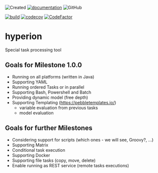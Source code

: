 ![Created](https://badges.pufler.dev/created/thomas-lehmann-private/hyperion)
[![documentation](https://img.shields.io/badge/documentation-ok-%2300ff00)](https://thomas-lehmann-private.github.io/hyperion)
![GitHub](https://img.shields.io/github/license/thomas-lehmann-private/hyperion)

[![build](https://github.com/thomas-lehmann-private/hyperion/actions/workflows/hyperion-build-actions.yml/badge.svg)](https://github.com/thomas-lehmann-private/hyperion/actions)
[![codecov](https://codecov.io/gh/thomas-lehmann-private/hyperion/branch/main/graph/badge.svg?token=FF17P27UW6)](https://codecov.io/gh/thomas-lehmann-private/hyperion)
[![CodeFactor](https://www.codefactor.io/repository/github/thomas-lehmann-private/hyperion/badge)](https://www.codefactor.io/repository/github/thomas-lehmann-private/hyperion)

# hyperion
Special task processing tool

## Goals for Milestone 1.0.0

 - Running on all platforms (written in Java)
 - Supporting YAML
 - Running ordered Tasks or in parallel
 - Supporting Bash, Powershell and Batch
 - Providing dynamic model (free depth)
 - Supporting Templating (https://pebbletemplates.io/)
   - variable evaluation from previous tasks
   - model evaluation

## Goals for further Milestones
 - Considering support for scripts (which ones - we will see, Groovy?, ...)
 - Supporting Matrix
 - Conditional task execution
 - Supporting Docker
 - Supporting file tasks (copy, move, delete)
 - Enable running as REST service (remote tasks executions)
